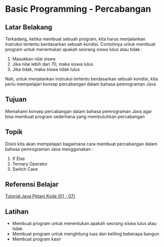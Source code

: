 # Basic Programming - Percabangan

## Latar Belakang

Terkadang, ketika membuat sebuah program, kita harus menjalankan instruksi tertentu berdasarkan sebuah kondisi. Contohnya untuk membuat program untuk menentukan apakah seorang siswa lulus atau tidak :

1. Masukkan nilai siswa
2. Jika nilai lebih dari 70, maka siswa lulus
3. Jika tidak, maka siswa tidak lulus

Nah, untuk menjalankan instruksi tertentu berdasarkan sebuah kondisi, kita perlu mempelajari konsep percabangan dalam bahasa pemrograman Java

## Tujuan

Memahami konsep percabangan dalam bahasa pemrograman Java agar bisa membuat program sederhana yang membutuhkan percabangan

## Topik

Disini kita akan mempelajari bagaimana cara membuat percabangan dalam bahasa pemrograman Java menggunakan :

1. If Else
2. Ternary Operator
3. Switch Case

## Referensi Belajar

[Tutorial Java Petani Kode (01 - 07)](https://www.petanikode.com/tutorial/java/)

## Latihan

- Membuat program untuk menentukan apakah seorang siswa lulus atau tidak
- Membuat program untuk menghitung luas dan keliling beberapa bangun
- Membuat program kasir
